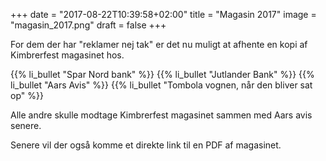+++
date = "2017-08-22T10:39:58+02:00"
title = "Magasin 2017"
image = "magasin_2017.png"
draft = false
+++

For dem der har "reklamer nej tak" er det nu muligt at afhente en kopi af Kimbrerfest magasinet hos.

{{% li_bullet "Spar Nord bank" %}}
{{% li_bullet "Jutlander Bank" %}} 
{{% li_bullet "Aars Avis" %}} 
{{% li_bullet "Tombola vognen, når den bliver sat op" %}} 

Alle andre skulle modtage Kimbrerfest magasinet sammen med Aars avis senere.

Senere vil der også komme et direkte link til en PDF af magasinet.